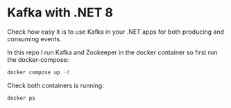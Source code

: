 # Kafka with .NET 8
Check how easy it is to use Kafka in your .NET apps for both producing and consuming events.

In this repo I run Kafka and Zookeeper in the docker container so first run the docker-compose:
```bash
docker compose up -d
```
Check both containers is running:
```bash
docker ps
```